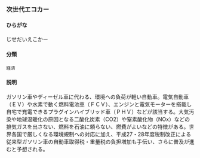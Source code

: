 <div style="display:none;">

## [あ行](securities-terms?id=あ行)
## [か行](securities-terms?id=か行)
## [さ行](securities-terms?id=さ行)

</div>

### 次世代エコカー

#### ひらがな

じせだいえこかー

#### 分類

`経済`

#### 説明

ガソリン車やディーゼル車に代わる、環境への負荷が軽い自動車。電気自動車（ＥＶ）や水素で動く燃料電池車（ＦＣＶ）、エンジンと電気モーターを搭載し自宅で充電できるプラグインハイブリッド車（ＰＨＶ）などが該当する。大気汚染や地球温暖化の原因となる二酸化炭素（CO2）や窒素酸化物（NOx）などの排気ガスを出さない、燃料を石油に頼らない、燃費がよいなどの特徴がある。世界各国で厳しくなる環境規制への対応に加え、平成27・28年度税制改正による従来型ガソリン車の自動車取得税・重量税の負担増加も手伝い、さらに普及が進むと予想される。

<div style="display:none;">

## [た行](securities-terms?id=た行)
## [な行](securities-terms?id=な行)
## [は行](securities-terms?id=は行)
## [ま行](securities-terms?id=ま行)
## [や行](securities-terms?id=や行)
## [ら行](securities-terms?id=ら行)
## [わ行](securities-terms?id=わ行)
## [英数字・記号](securities-terms?id=英数字・記号)

</div>

